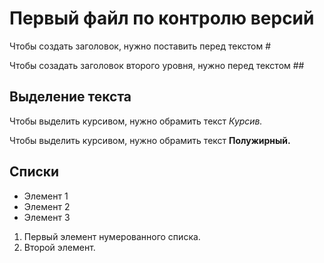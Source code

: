 # Первый файл по контролю версий
Чтобы создать заголовок, нужно поставить перед текстом #

Чтобы созадать заголовок второго уровня, нужно перед текстом ##
## Выделение текста

Чтобы выделить курсивом, нужно обрамить текст
*Курсив.*

Чтобы выделить курсивом, нужно обрамить текст
**Полужирный.**

## Списки
* Элемент 1
* Элемент 2
* Элемент 3

1. Первый элемент нумерованного списка.
2. Второй элемент.

